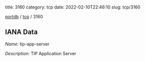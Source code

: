 title: 3160
category: tcp
date: 2022-02-10T22:46:10
slug: tcp/3160

[portdb](/) / [tcp](/category/tcp.html) / 3160


## IANA Data

_Name:_ tip-app-server

_Description:_ TIP Application Server

